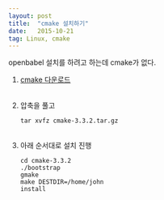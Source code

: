 ```yaml
---
layout: post
title:  "cmake 설치하기"
date:   2015-10-21
tag: Linux, cmake
---
```



openbabel 설치를 하려고 하는데 cmake가 없다.

1. [cmake 다운로드](https://cmake.org/download/)
<br><br>
1. 압축을 풀고

    `tar xvfz cmake-3.3.2.tar.gz`
<br><br>
1. 아래 순서대로 설치 진행

	```
	cd cmake-3.3.2
	./bootstrap
	gmake
	make DESTDIR=/home/john
	install
	```
